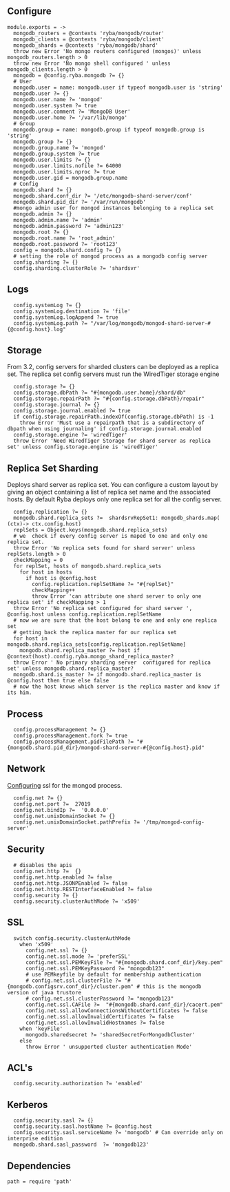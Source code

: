 
## Configure

    module.exports = ->
      mongodb_routers = @contexts 'ryba/mongodb/router'
      mongodb_clients = @contexts 'ryba/mongodb/client'
      mongodb_shards = @contexts 'ryba/mongodb/shard'
      throw new Error 'No mongo routers configured (mongos)' unless mongodb_routers.length > 0
      throw new Error 'No mongo shell configured ' unless mongodb_clients.length > 0
      mongodb = @config.ryba.mongodb ?= {}
      # User
      mongodb.user = name: mongodb.user if typeof mongodb.user is 'string'
      mongodb.user ?= {}
      mongodb.user.name ?= 'mongod'
      mongodb.user.system ?= true
      mongodb.user.comment ?= 'MongoDB User'
      mongodb.user.home ?= '/var/lib/mongo'
      # Group
      mongodb.group = name: mongodb.group if typeof mongodb.group is 'string'
      mongodb.group ?= {}
      mongodb.group.name ?= 'mongod'
      mongodb.group.system ?= true
      mongodb.user.limits ?= {}
      mongodb.user.limits.nofile ?= 64000
      mongodb.user.limits.nproc ?= true
      mongodb.user.gid = mongodb.group.name
      # Config
      mongodb.shard ?= {}
      mongodb.shard.conf_dir ?= '/etc/mongodb-shard-server/conf'
      mongodb.shard.pid_dir ?= '/var/run/mongodb'
      #mongo admin user for mongod instances belonging to a replica set
      mongodb.admin ?= {}
      mongodb.admin.name ?= 'admin'
      mongodb.admin.password ?= 'admin123'
      mongodb.root ?= {}
      mongodb.root.name ?= 'root_admin'
      mongodb.root.password ?= 'root123'
      config = mongodb.shard.config ?= {}
      # setting the role of mongod process as a mongodb config server
      config.sharding ?= {}
      config.sharding.clusterRole ?= 'shardsvr'

## Logs

      config.systemLog ?= {}
      config.systemLog.destination ?= 'file'
      config.systemLog.logAppend ?= true
      config.systemLog.path ?= "/var/log/mongodb/mongod-shard-server-#{@config.host}.log"

## Storage

From 3.2, config servers for sharded clusters can be deployed as a replica set.
The replica set config servers must run the WiredTiger storage engine

      config.storage ?= {}
      config.storage.dbPath ?= "#{mongodb.user.home}/shard/db"
      config.storage.repairPath ?= "#{config.storage.dbPath}/repair"
      config.storage.journal ?= {}
      config.storage.journal.enabled ?= true
      if config.storage.repairPath.indexOf(config.storage.dbPath) is -1
        throw Error 'Must use a repairpath that is a subdirectory of dbpath when using journaling' if config.storage.journal.enabled
      config.storage.engine ?= 'wiredTiger'
      throw Error 'Need WiredTiger Storage for shard server as replica set' unless config.storage.engine is 'wiredTiger'

## Replica Set Sharding

Deploys shard server as replica set. You can configure a custom layout by giving
an object containing a list of replica set  name and the associated hosts.
By default Ryba deploys only one replica set for all the config server.

      config.replication ?= {}
      mongodb.shard.replica_sets ?=  shardsrvRepSet1: mongodb_shards.map( (ctx)-> ctx.config.host)
      replSets = Object.keys(mongodb.shard.replica_sets)
      # we  check if every config server is maped to one and only one replica set.
      throw Error 'No replica sets found for shard server' unless replSets.length > 0
      checkMapping = 0
      for replSet, hosts of mongodb.shard.replica_sets
        for host in hosts
          if host is @config.host
            config.replication.replSetName ?= "#{replSet}"
            checkMapping++
            throw Error 'can attribute one shard server to only one replica set' if checkMapping > 1
      throw Error 'No replica set configured for shard server ', @config.host unless config.replication.replSetName
      # now we are sure that the host belong to one and only one replica set
      # getting back the replica master for our replica set
      for host in mongodb.shard.replica_sets[config.replication.replSetName]
        mongodb.shard.replica_master ?= host if @context(host).config.ryba.mongo_shard_replica_master?
      throw Error ' No primary sharding server  configured for replica set' unless mongodb.shard.replica_master?
      mongodb.shard.is_master ?= if mongodb.shard.replica_master is @config.host then true else false
      # now the host knows which server is the replica master and know if its him.

## Process

      config.processManagement ?= {}
      config.processManagement.fork ?= true
      config.processManagement.pidFilePath ?= "#{mongodb.shard.pid_dir}/mongod-shard-server-#{@config.host}.pid"

## Network

[Configuring][mongod-ssl] ssl for the mongod process.

      config.net ?= {}
      config.net.port ?=  27019
      config.net.bindIp ?=  '0.0.0.0'
      config.net.unixDomainSocket ?= {}
      config.net.unixDomainSocket.pathPrefix ?= '/tmp/mongod-config-server'

## Security

      # disables the apis
      config.net.http ?=  {}
      config.net.http.enabled ?= false
      config.net.http.JSONPEnabled ?= false
      config.net.http.RESTInterfaceEnabled ?= false
      config.security ?= {}
      config.security.clusterAuthMode ?= 'x509'

## SSL

      switch config.security.clusterAuthMode
        when 'x509'
          config.net.ssl ?= {}
          config.net.ssl.mode ?= 'preferSSL'
          config.net.ssl.PEMKeyFile ?= "#{mongodb.shard.conf_dir}/key.pem"
          config.net.ssl.PEMKeyPassword ?= "mongodb123"
          # use PEMkeyfile by default for membership authentication
          # config.net.ssl.clusterFile ?= "#{mongodb.configsrv.conf_dir}/cluster.pem" # this is the mongodb version of java trustore
          # config.net.ssl.clusterPassword ?= "mongodb123"
          config.net.ssl.CAFile ?=  "#{mongodb.shard.conf_dir}/cacert.pem"
          config.net.ssl.allowConnectionsWithoutCertificates ?= false
          config.net.ssl.allowInvalidCertificates ?= false
          config.net.ssl.allowInvalidHostnames ?= false
        when 'keyFile'
          mongodb.sharedsecret ?= 'sharedSecretForMongodbCluster'
        else
          throw Error ' unsupported cluster authentication Mode'

## ACL's

      config.security.authorization ?= 'enabled'

## Kerberos

      config.security.sasl ?= {}
      config.security.sasl.hostName ?= @config.host
      config.security.sasl.serviceName ?= 'mongodb' # Can override only on interprise edition
      mongodb.shard.sasl_password  ?= 'mongodb123'

## Dependencies

    path = require 'path'

[mongod-ssl]:(https://docs.mongodb.org/manual/reference/configuration-options/#net.ssl.mode)
